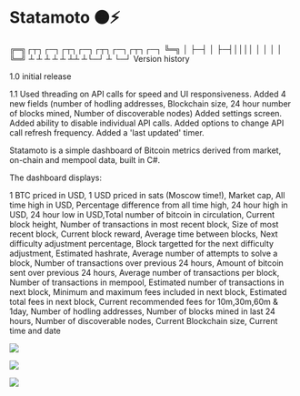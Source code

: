 # Statamoto 🟠⚡

╔═╗┌┬┐┌─┐┌┬┐┌─┐┌┬┐┌─┐┌┬┐┌─┐
╚═╗ │ ├─┤ │ ├─┤││││ │ │ │ │
╚═╝ ┴ ┴ ┴ ┴ ┴ ┴┴ ┴└─┘ ┴ └─┘
Version history

1.0 initial release

1.1 Used threading on API calls for speed and UI responsiveness. Added 4 new fields (number of hodling addresses, Blockchain size, 24 hour number of blocks mined, Number of discoverable nodes)
Added settings screen. Added ability to disable individual API calls. Added options to change API call refresh frequency. Added a 'last updated' timer.


Statamoto is a simple dashboard of Bitcoin metrics derived from market, on-chain and mempool data, built in C#.

The dashboard displays:

1 BTC priced in USD, 1 USD priced in sats (Moscow time!), Market cap, All time high in USD, Percentage difference from all time high, 24 hour high in USD, 24 hour low in USD,Total number of bitcoin in circulation, Current block height, Number of transactions in most recent block, Size of most recent block, Current block reward, Average time between blocks, Next difficulty adjustment percentage, Block targetted for the next difficulty adjustment, Estimated hashrate, Average number of attempts to solve a block, Number of transactions over previous 24 hours, Amount of bitcoin sent over previous 24 hours, Average number of transactions per block, Number of transactions in mempool, Estimated number of transactions in next block, Minimum and maximum fees included in next block, Estimated total fees in next block, Current recommended fees for 10m,30m,60m & 1day, Number of hodling addresses, Number of blocks mined in last 24 hours, Number of discoverable nodes, Current Blockchain size, Current time and date

![](https://btcdir.org/wp-content/uploads/2023/01/StatamotoV1.1.png)

![](https://btcdir.org/wp-content/uploads/2023/01/StatamotoV1.1settings.png)

![](https://btcdir.org/wp-content/uploads/2023/01/StatamotoV1.1about.png)
